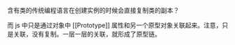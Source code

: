 含有类的传统编程语言在创建实例的时候会直接复制类的副本？   

而 js 中只是通过对象中 [[Prototype]] 属性和另一个原型对象关联起来。注意，只是关联，没有复制。一层一层的关联，就形成了原型链。   

